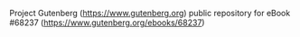 Project Gutenberg (https://www.gutenberg.org) public repository for
eBook #68237 (https://www.gutenberg.org/ebooks/68237)
